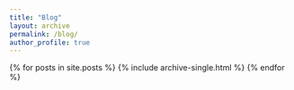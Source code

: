 ```yaml
---
title: "Blog"
layout: archive
permalink: /blog/
author_profile: true
---
```


{% for posts in site.posts %}
  {% include archive-single.html %}
{% endfor %}

